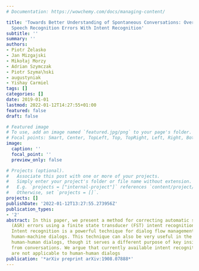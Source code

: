 ```yaml
---
# Documentation: https://wowchemy.com/docs/managing-content/

title: 'Towards Better Understanding of Spontaneous Conversations: Overcoming Automatic
  Speech Recognition Errors With Intent Recognition'
subtitle: ''
summary: ''
authors:
- Piotr Żelasko
- Jan Mizgajski
- Mikołaj Morzy
- Adrian Szymczak
- Piotr Szyma\ŉski
- augustyniak
- Yishay Carmiel
tags: []
categories: []
date: 2019-01-01
lastmod: 2022-01-12T14:27:55+01:00
featured: false
draft: false

# Featured image
# To use, add an image named `featured.jpg/png` to your page's folder.
# Focal points: Smart, Center, TopLeft, Top, TopRight, Left, Right, BottomLeft, Bottom, BottomRight.
image:
  caption: ''
  focal_point: ''
  preview_only: false

# Projects (optional).
#   Associate this post with one or more of your projects.
#   Simply enter your project's folder or file name without extension.
#   E.g. `projects = ["internal-project"]` references `content/project/deep-learning/index.md`.
#   Otherwise, set `projects = []`.
projects: []
publishDate: '2022-01-12T13:27:55.273956Z'
publication_types:
- '2'
abstract: In this paper, we present a method for correcting automatic speech recognition
  (ASR) errors using a finite state transducer (FST) intent recognition framework.
  Intent recognition is a powerful technique for dialog flow management in turn-oriented,
  human-machine dialogs. This technique can also be very useful in the context of
  human-human dialogs, though it serves a different purpose of key insight extraction
  from conversations. We argue that currently available intent recognition techniques
  are not applicable to human-human dialogs
publication: '*arXiv preprint arXiv:1908.07888*'
---
```

